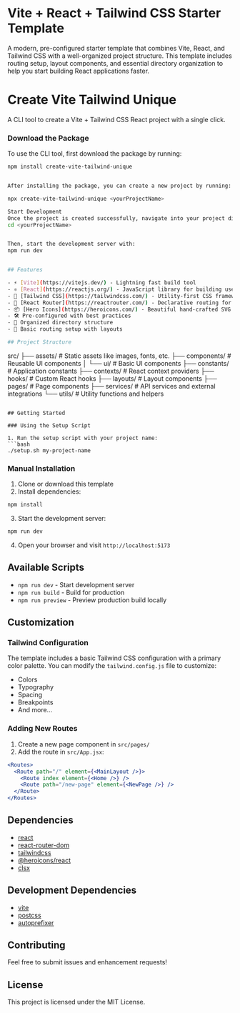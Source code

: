 # Vite + React + Tailwind CSS Starter Template

A modern, pre-configured starter template that combines Vite, React, and Tailwind CSS with a well-organized project structure. This template includes routing setup, layout components, and essential directory organization to help you start building React applications faster.

# Create Vite Tailwind Unique

A CLI tool to create a Vite + Tailwind CSS React project with a single click.

### Download the Package

To use the CLI tool, first download the package by running:

```bash
npm install create-vite-tailwind-unique


After installing the package, you can create a new project by running:

npx create-vite-tailwind-unique <yourProjectName>

Start Development
Once the project is created successfully, navigate into your project directory:
cd <yourProjectName>


Then, start the development server with:
npm run dev


## Features

- ⚡️ [Vite](https://vitejs.dev/) - Lightning fast build tool
- ⚛️ [React](https://reactjs.org/) - JavaScript library for building user interfaces
- 🎨 [Tailwind CSS](https://tailwindcss.com/) - Utility-first CSS framework
- 🚦 [React Router](https://reactrouter.com/) - Declarative routing for React
- 📦 [Hero Icons](https://heroicons.com/) - Beautiful hand-crafted SVG icons
- 🛠️ Pre-configured with best practices
- 📁 Organized directory structure
- 🎯 Basic routing setup with layouts

## Project Structure

```

src/
├── assets/ # Static assets like images, fonts, etc.
├── components/ # Reusable UI components
│ └── ui/ # Basic UI components
├── constants/ # Application constants
├── contexts/ # React context providers
├── hooks/ # Custom React hooks
├── layouts/ # Layout components
├── pages/ # Page components
├── services/ # API services and external integrations
└── utils/ # Utility functions and helpers

````

## Getting Started

### Using the Setup Script

1. Run the setup script with your project name:
```bash
./setup.sh my-project-name
````

### Manual Installation

1. Clone or download this template
2. Install dependencies:

```bash
npm install
```

3. Start the development server:

```bash
npm run dev
```

4. Open your browser and visit `http://localhost:5173`

## Available Scripts

- `npm run dev` - Start development server
- `npm run build` - Build for production
- `npm run preview` - Preview production build locally

## Customization

### Tailwind Configuration

The template includes a basic Tailwind CSS configuration with a primary color palette. You can modify the `tailwind.config.js` file to customize:

- Colors
- Typography
- Spacing
- Breakpoints
- And more...

### Adding New Routes

1. Create a new page component in `src/pages/`
2. Add the route in `src/App.jsx`:

```jsx
<Routes>
  <Route path="/" element={<MainLayout />}>
    <Route index element={<Home />} />
    <Route path="/new-page" element={<NewPage />} />
  </Route>
</Routes>
```

## Dependencies

- [react](https://reactjs.org/)
- [react-router-dom](https://reactrouter.com/)
- [tailwindcss](https://tailwindcss.com/)
- [@heroicons/react](https://heroicons.com/)
- [clsx](https://github.com/lukeed/clsx)

## Development Dependencies

- [vite](https://vitejs.dev/)
- [postcss](https://postcss.org/)
- [autoprefixer](https://github.com/postcss/autoprefixer)

## Contributing

Feel free to submit issues and enhancement requests!

## License

This project is licensed under the MIT License.
